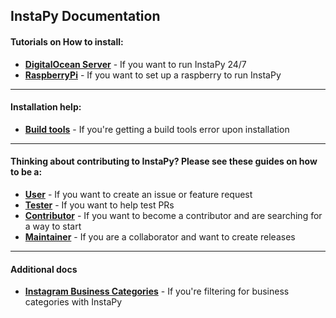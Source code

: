 ## InstaPy Documentation

#### Tutorials on How to install:
- **[DigitalOcean Server](./How_Tos/How_To_DO_Ubuntu_on_Digital_Ocean.md)** - If you want to run InstaPy 24/7
- **[RaspberryPi](./How_Tos/How_to_Raspberry.md)** - If you want to set up a raspberry to run InstaPy

---

#### Installation help:
- **[Build tools](./BUILD_TOOLS.md)** - If you're getting a build tools error upon installation

---

#### Thinking about contributing to InstaPy? Please see these guides on how to be a:
- **[User](./USERS.md)** - If you want to create an issue or feature request
- **[Tester](./TESTERS.md)** - If you want to help test PRs
- **[Contributor](./CONTRIBUTORS.md)** - If you want to become a contributor and are searching for a way to start
- **[Maintainer](./MAINTAINERS.md)** - If you are a collaborator and want to create releases

---

#### Additional docs
- **[Instagram Business Categories](./BUSINESS_CATEGORIES.md)** - If you're filtering for business categories with InstaPy

